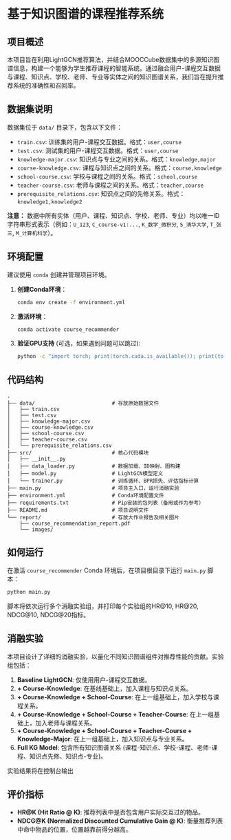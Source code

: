 # 基于知识图谱的课程推荐系统

## 项目概述

本项目旨在利用LightGCN推荐算法，并结合MOOCCube数据集中的多源知识图谱信息，构建一个能够为学生推荐课程的智能系统。通过融合用户-课程交互数据与课程、知识点、学校、老师、专业等实体之间的知识图谱关系，我们旨在提升推荐系统的准确性和召回率。

## 数据集说明

数据集位于 `data/` 目录下，包含以下文件：

*   `train.csv`: 训练集的用户-课程交互数据。格式：`user,course`
*   `test.csv`: 测试集的用户-课程交互数据。格式：`user,course`
*   `knowledge-major.csv`: 知识点与专业之间的关系。格式：`knowledge,major`
*   `course-knowledge.csv`: 课程与知识点之间的关系。格式：`course,knowledge`
*   `school-course.csv`: 学校与课程之间的关系。格式：`school,course`
*   `teacher-course.csv`: 老师与课程之间的关系。格式：`teacher,course`
*   `prerequisite_relations.csv`: 知识点之间的先修关系。格式：`knowledge1,knowledge2`

**注意：** 数据中所有实体（用户、课程、知识点、学校、老师、专业）均以唯一ID字符串形式表示（例如：`U_123`, `C_course-v1:...`, `K_数学_微积分`, `S_清华大学`, `T_张三`, `M_计算机科学`）。

## 环境配置

建议使用 `conda` 创建并管理项目环境。

1.  **创建Conda环境**：
    ```bash
    conda env create -f environment.yml
    ```
2.  **激活环境**：
    ```bash
    conda activate course_recommender
    ```
3.  **验证GPU支持** (可选，如果遇到问题可以跳过):
    ```bash
    python -c "import torch; print(torch.cuda.is_available()); print(torch.cuda.device_count())"
    ```

## 代码结构

```
.
├── data/                         # 存放原始数据文件
│   ├── train.csv
│   ├── test.csv
│   ├── knowledge-major.csv
│   ├── course-knowledge.csv
│   ├── school-course.csv
│   ├── teacher-course.csv
│   └── prerequisite_relations.csv
├── src/                          # 核心代码模块
│   ├── __init__.py
│   ├── data_loader.py            # 数据加载、ID映射、图构建
│   ├── model.py                  # LightGCN模型定义
│   └── trainer.py                # 训练循环、BPR损失、评估指标计算
├── main.py                       # 项目主入口，运行消融实验
├── environment.yml               # Conda环境配置文件
├── requirements.txt              # Pip安装的包列表（备用或作为参考）
├── README.md                     # 项目说明文件
└── report/                       # 存放大作业报告及相关图片
    ├── course_recommendation_report.pdf
    └── images/
```

## 如何运行

在激活 `course_recommender` Conda 环境后，在项目根目录下运行 `main.py` 脚本：

```bash
python main.py
```

脚本将依次运行多个消融实验组，并打印每个实验组的HR@10, HR@20, NDCG@10, NDCG@20指标。

## 消融实验

本项目设计了详细的消融实验，以量化不同知识图谱组件对推荐性能的贡献。实验组包括：

1.  **Baseline LightGCN**: 仅使用用户-课程交互数据。
2.  **+ Course-Knowledge**: 在基线基础上，加入课程与知识点关系。
3.  **+ Course-Knowledge + School-Course**: 在上一组基础上，加入学校与课程关系。
4.  **+ Course-Knowledge + School-Course + Teacher-Course**: 在上一组基础上，加入老师与课程关系。
5.  **+ Course-Knowledge + School-Course + Teacher-Course + Knowledge-Major**: 在上一组基础上，加入知识点与专业关系。
6.  **Full KG Model**: 包含所有知识图谱关系 (课程-知识点、学校-课程、老师-课程、知识点先修、知识点-专业)。

实验结果将在控制台输出

## 评价指标

*   **HR@K (Hit Ratio @ K)**: 推荐列表中是否包含用户实际交互过的物品。
*   **NDCG@K (Normalized Discounted Cumulative Gain @ K)**: 衡量推荐列表中命中物品的位置，位置越靠前得分越高。



